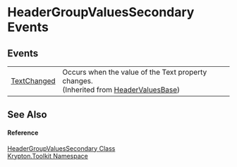 # HeaderGroupValuesSecondary Events




## Events
<table>
<tr>
<td><a href="be7644f1-a429-4c99-feb7-639fa1b41216.md">TextChanged</a></td>
<td>Occurs when the value of the Text property changes.<br />(Inherited from <a href="a63c67bc-fc8e-826d-8f66-bcf381784933.md">HeaderValuesBase</a>)</td></tr>
</table>

## See Also


#### Reference
<a href="69eacebf-d50a-4fd5-b939-8034353978d0.md">HeaderGroupValuesSecondary Class</a>  
<a href="79d2eac2-21f4-54ff-7552-b20c33c30600.md">Krypton.Toolkit Namespace</a>  
